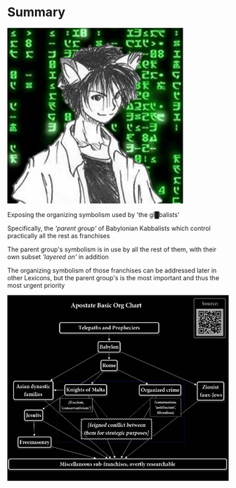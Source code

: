 # Summary

![](/img/avatar.png)

Exposing the organizing symbolism used by 'the gl█balists'

Specifically, the *'parent group'* of Babylonian Kabbalists which control practically all the rest as franchises

The parent group's symbolism is in use by all the rest of them, with their own subset *'layered on'* in addition

The organizing symbolism of those franchises can be addressed later in other Lexicons, but the parent group's is the most important and thus the most urgent priority

![](/img/ApostateOrgChart.png)